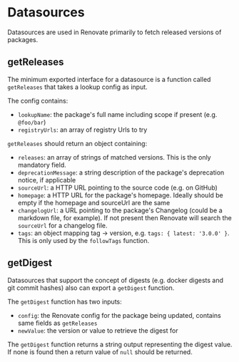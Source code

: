 # Datasources

Datasources are used in Renovate primarily to fetch released versions of packages.

## getReleases

The minimum exported interface for a datasource is a function called `getReleases` that takes a lookup config as input.

The config contains:

- `lookupName`: the package's full name including scope if present (e.g. `@foo/bar`)
- `registryUrls`: an array of registry Urls to try

`getReleases` should return an object containing:

- `releases`: an array of strings of matched versions. This is the only mandatory field.
- `deprecationMessage`: a string description of the package's deprecation notice, if applicable
- `sourceUrl`: a HTTP URL pointing to the source code (e.g. on GitHub)
- `homepage`: a HTTP URL for the package's homepage. Ideally should be empty if the homepage and sourceUrl are the same
- `changelogUrl`: a URL pointing to the package's Changelog (could be a markdown file, for example). If not present then Renovate will search the `sourceUrl` for a changelog file.
- `tags`: an object mapping tag -> version, e.g. `tags: { latest: '3.0.0' }`. This is only used by the `followTags` function.

## getDigest

Datasources that support the concept of digests (e.g. docker digests and git commit hashes) also can export a `getDigest` function.

The `getDigest` function has two inputs:

- `config`: the Renovate config for the package being updated, contains same fields as `getReleases`
- `newValue`: the version or value to retrieve the digest for

The `getDigest` function returns a string output representing the digest value. If none is found then a return value of `null` should be returned.
